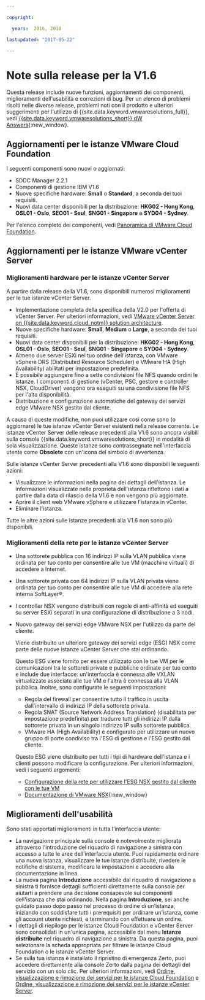 ```yaml
---

copyright:

  years:  2016, 2018

lastupdated: "2017-05-22"

---
```


# Note sulla release per la V1.6

Questa release include nuove funzioni, aggiornamenti dei componenti, miglioramenti dell'usabilità e correzioni di bug. Per un elenco di problemi risolti nelle diverse release, problemi noti con il prodotto e ulteriori suggerimenti per l'utilizzo di {{site.data.keyword.vmwaresolutions_full}}, vedi [{{site.data.keyword.vmwaresolutions_short}} dW Answers](https://developer.ibm.com/answers/topics/cloudvmw/){:new_window}.

## Aggiornamenti per le istanze VMware Cloud Foundation

I seguenti componenti sono nuovi o aggiornati:

*  SDDC Manager 2.2.1
*  Componenti di gestione IBM V1.6
*  Nuove specifiche hardware: **Small** o **Standard**, a seconda dei tuoi requisiti.
*  Nuovi data center disponibili per la distribuzione: **HKG02 - Hong Kong**, **OSL01 - Oslo**, **SEO01 - Seul**, **SNG01 - Singapore** e **SYD04 - Sydney**.

Per l'elenco completo dei componenti, vedi [Panoramica di VMware Cloud Foundation](../sddc/sd_cloudfoundationoverview.html).

## Aggiornamenti per le istanze VMware vCenter Server

### Miglioramenti hardware per le istanze vCenter Server

A partire dalla release della V1.6, sono disponibili numerosi miglioramenti per le tue istanze vCenter Server.

*  Implementazione completa della specifica della V2.0 per l'offerta di vCenter Server. Per ulteriori informazioni, vedi [VMware vCenter Server on {{site.data.keyword.cloud_notm}} solution architecture](https://www.ibm.com/devops/method/content/architecture/virtualizationArchitecture#2_0).
*  Nuove specifiche hardware: **Small**, **Medium** o **Large**, a seconda dei tuoi requisiti.
*  Nuovi data center disponibili per la distribuzione: **HKG02 - Hong Kong**, **OSL01 - Oslo**, **SEO01 - Seul**, **SNG01 - Singapore** e **SYD04 - Sydney**.
*  Almeno due server ESXi nel tuo ordine dell'istanza, con VMware vSphere DRS (Distributed Resource Scheduler) e VMware HA (High Availability) abilitati per impostazione predefinita.
*  È possibile aggiungere fino a sette condivisioni file NFS quando ordini le istanze. I componenti di gestione (vCenter, PSC, gestore e controller NSX, CloudDriver) vengono ora eseguiti su una condivisione file NFS per l'alta disponibilità.
*  Distribuzione e configurazione automatiche del gateway dei servizi edge VMware NSX gestito dal cliente.

A causa di queste modifiche, non puoi utilizzare così come sono (o aggiornare) le tue istanze vCenter Server esistenti nella release corrente. Le istanze vCenter Server delle release precedenti alla V1.6 sono ancora visibili sulla console {{site.data.keyword.vmwaresolutions_short}} in modalità di sola visualizzazione. Queste istanze sono contrassegnate nell'interfaccia utente come **Obsolete** con un'icona del simbolo di avvertenza.

Sulle istanze vCenter Server precedenti alla V1.6 sono disponibili le seguenti azioni:

*  Visualizzare le informazioni nella pagina dei dettagli dell'istanza. Le informazioni visualizzate nelle proprietà dell'istanza riflettono i dati a partire dalla data di rilascio della V1.6 e non vengono più aggiornate.
*  Aprire il client web VMware vSphere e utilizzare l'istanza in vCenter.
*  Eliminare l'istanza.

Tutte le altre azioni sulle istanze precedenti alla V1.6 non sono più disponibili.

### Miglioramenti della rete per le istanze vCenter Server

*  Una sottorete pubblica con 16 indirizzi IP sulla VLAN pubblica viene ordinata per tuo conto per consentire alle tue VM (macchine virtuali) di accedere a Internet.
*  Una sottorete privata con 64 indirizzi IP sulla VLAN privata viene ordinata per tuo conto per consentire alle tue VM di accedere alla rete interna SoftLayer®.
*  I controller NSX vengono distribuiti con regole di anti-affinità ed eseguiti su server ESXi separati in una configurazione di distribuzione a 3 nodi.
*  Nuovo gateway dei servizi edge VMware NSX per l'utilizzo da parte del cliente.

   Viene distribuito un ulteriore gateway dei servizi edge (ESG) NSX come parte delle nuove istanze vCenter Server che stai ordinando.

   Questo ESG viene fornito per essere utilizzato con le tue VM per le comunicazioni tra le sottoreti private e pubbliche ordinate per tuo
   conto e include due interfacce: un'interfaccia è connessa alle VXLAN virtualizzate associate alle tue VM e
   l'altra è connessa alla VLAN pubblica. Inoltre, sono configurate le seguenti impostazioni:
   *  Regola del firewall per consentire tutto il traffico in uscita dall'intervallo di indirizzi IP della sottorete privata.
   *  Regola SNAT (Source Network Address Translation) (disabilitata per impostazione predefinita) per tradurre tutti gli indirizzi IP dalla sottorete privata in un
   singolo indirizzo IP sulla sottorete pubblica.
   * VMware HA (High Availability) è configurato per utilizzare un nuovo gruppo di porte condiviso tra l'ESG di gestione e l'ESG gestito
   dal cliente.

   Questo ESG viene distribuito per tutti i tipi di hardware dell'istanza e i clienti possono modificare la configurazione. Per ulteriori informazioni, vedi i
   seguenti argomenti:
   *  [Configurazione della rete per utilizzare l'ESG NSX gestito dal cliente con le tue VM](../vcenter/vc_esg_config.html)
   *  [Documentazione di VMware NSX](https://pubs.vmware.com/NSX-6/index.jsp?topic=%2Fcom.vmware.nsx.admin.doc%2FGUID-3F96DECE-33FB-43EE-88D7-124A730830A4.html){:new_window}

## Miglioramenti dell'usabilità

Sono stati apportati miglioramenti in tutta l'interfaccia utente:

*  La navigazione principale sulla console è notevolmente migliorata attraverso l'introduzione del riquadro di navigazione a sinistra con accesso a tutte le aree dell'interfaccia utente. Puoi rapidamente ordinare una nuova istanza, visualizzare le tue istanze distribuite, rivedere le notifiche di sistema, modificare le impostazioni e accedere alla documentazione in linea.
*  La nuova pagina **Introduzione** accessibile dal riquadro di navigazione a sinistra ti fornisce dettagli sufficienti direttamente sulla console per aiutarti a prendere una decisione consapevole sui componenti dell'istanza che stai ordinando. Nella pagina **Introduzione**, sei anche guidato passo dopo passo nel processo di ordine di un'istanza, iniziando con soddisfare tutti i prerequisiti per ordinare un'istanza, come gli account utente richiesti, e terminando con effettuare un ordine.
*  I dettagli di riepilogo per le istanze Cloud Foundation e vCenter Server sono consolidati in un'unica pagina, accessibile dal menu **Istanze distribuite** nel riquadro di navigazione a sinistra. Da questa pagina, puoi selezionare la scheda appropriata per filtrare le istanze Cloud Foundation o le istanze vCenter Server.
* Se sulla tua istanza è installato il ripristino di emergenza Zerto, puoi accedere direttamente alla console Zerto dalla pagina dei dettagli del servizio con un solo clic. Per ulteriori informazioni, vedi [Ordine, visualizzazione e rimozione dei servizi per le istanze Cloud Foundation](../sddc/sd_addingremovingservices.html) e [Ordine, visualizzazione e rimozione dei servizi per le istanze vCenter Server](../vcenter/vc_addingremovingservices.html).
